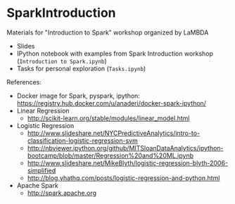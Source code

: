 # SparkIntroduction
Materials for "Introduction to Spark" workshop organized by LaMBDA

  * Slides
  * IPython notebook with examples from Spark Introduction workshop (`Introduction to Spark.ipynb`)
  * Tasks for personal exploration (`Tasks.ipynb`)

References:

  * Docker image for Spark, pyspark, ipython: https://registry.hub.docker.com/u/anaderi/docker-spark-ipython/
  * Linear Regression
    - http://scikit-learn.org/stable/modules/linear_model.html
  * Logistic Regression
    - http://www.slideshare.net/NYCPredictiveAnalytics/intro-to-classification-logistic-regression-svm
    - http://nbviewer.ipython.org/github/MITSloanDataAnalytics/ipython-bootcamp/blob/master/Regression%20and%20ML.ipynb
    - http://www.slideshare.net/MikeBlyth/logistic-regression-blyth-2006-simplified
    - http://blog.yhathq.com/posts/logistic-regression-and-python.html
  * Apache Spark
    - http://spark.apache.org

